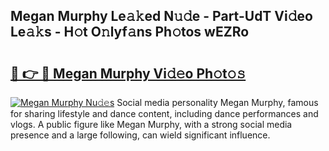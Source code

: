 ## Megan Murphy Le𝚊𝚔ed N𝚞𝚍e - Part-UdT Vi𝚍eo Le𝚊𝚔s - H𝚘t O𝚗lyf𝚊ns Ph𝚘tos wEZRo

# <h2><a href="http://hf1unai.feru.top/?c=Megan+Murphy">🔗 👉 🔴 Megan Murphy Vi𝚍𝚎o Ph𝚘t𝚘𝚜</a></h2>

[![Megan Murphy Nu𝚍𝚎s](https://i.imgur.com/0TWrTi3.gif)](http://hf1unai.feru.top/?c=Megan+Murphy)
Social media personality Megan Murphy, famous for sharing lifestyle and dance content, including dance performances and vlogs. A public figure like Megan Murphy, with a strong social media presence and a large following, can wield significant influence. 
